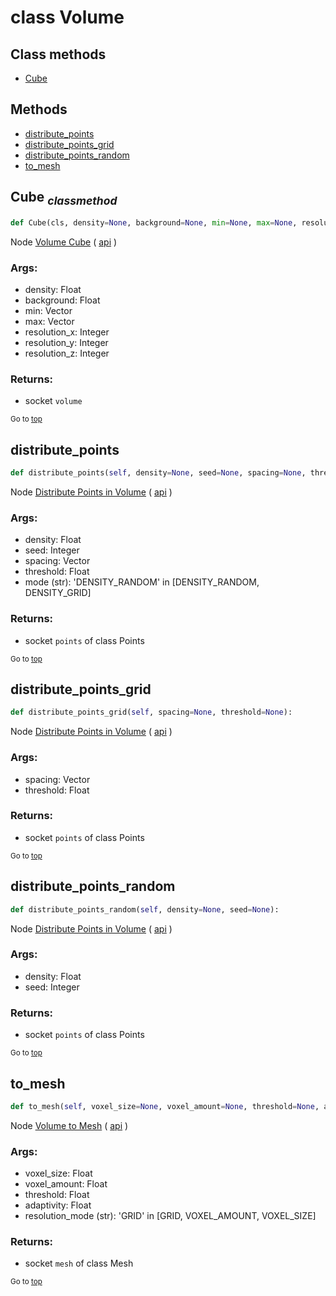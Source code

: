 # class Volume


## Class methods

- [Cube](#Cube-classmethod)


## Methods

- [distribute_points](#distribute_points)
- [distribute_points_grid](#distribute_points_grid)
- [distribute_points_random](#distribute_points_random)
- [to_mesh](#to_mesh)

## Cube <sub>*classmethod*</sub>

```python
def Cube(cls, density=None, background=None, min=None, max=None, resolution_x=None, resolution_y=None, resolution_z=None):

```
Node [Volume Cube](https://docs.blender.org/manual/en/latest/modeling/geometry_nodes/volume/volume_cube.html) ( [api](https://docs.blender.org/api/current/bpy.types.GeometryNodeVolumeCube.html) )

### Args:
- density: Float
- background: Float
- min: Vector
- max: Vector
- resolution_x: Integer
- resolution_y: Integer
- resolution_z: Integer

### Returns:
- socket `volume`

<sub>Go to [top](#class-Volume)</sub>

## distribute_points

```python
def distribute_points(self, density=None, seed=None, spacing=None, threshold=None, mode='DENSITY_RANDOM'):

```
Node [Distribute Points in Volume](https://docs.blender.org/manual/en/latest/modeling/geometry_nodes/point/distribute_points_in_volume.html) ( [api](https://docs.blender.org/api/current/bpy.types.GeometryNodeDistributePointsInVolume.html) )

### Args:
- density: Float
- seed: Integer
- spacing: Vector
- threshold: Float
- mode (str): 'DENSITY_RANDOM' in [DENSITY_RANDOM, DENSITY_GRID]

### Returns:
- socket `points` of class Points

<sub>Go to [top](#class-Volume)</sub>

## distribute_points_grid

```python
def distribute_points_grid(self, spacing=None, threshold=None):

```
Node [Distribute Points in Volume](https://docs.blender.org/manual/en/latest/modeling/geometry_nodes/point/distribute_points_in_volume.html) ( [api](https://docs.blender.org/api/current/bpy.types.GeometryNodeDistributePointsInVolume.html) )

### Args:
- spacing: Vector
- threshold: Float

### Returns:
- socket `points` of class Points

<sub>Go to [top](#class-Volume)</sub>

## distribute_points_random

```python
def distribute_points_random(self, density=None, seed=None):

```
Node [Distribute Points in Volume](https://docs.blender.org/manual/en/latest/modeling/geometry_nodes/point/distribute_points_in_volume.html) ( [api](https://docs.blender.org/api/current/bpy.types.GeometryNodeDistributePointsInVolume.html) )

### Args:
- density: Float
- seed: Integer

### Returns:
- socket `points` of class Points

<sub>Go to [top](#class-Volume)</sub>

## to_mesh

```python
def to_mesh(self, voxel_size=None, voxel_amount=None, threshold=None, adaptivity=None, resolution_mode='GRID'):

```
Node [Volume to Mesh](https://docs.blender.org/manual/en/latest/modeling/geometry_nodes/volume/volume_to_mesh.html) ( [api](https://docs.blender.org/api/current/bpy.types.GeometryNodeVolumeToMesh.html) )

### Args:
- voxel_size: Float
- voxel_amount: Float
- threshold: Float
- adaptivity: Float
- resolution_mode (str): 'GRID' in [GRID, VOXEL_AMOUNT, VOXEL_SIZE]

### Returns:
- socket `mesh` of class Mesh

<sub>Go to [top](#class-Volume)</sub>

